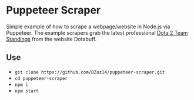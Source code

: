 # Puppeteer Scraper

Simple example of how to scrape a webpage/website in Node.js via Puppeteer. The example scrapers grab the latest professional [Dota 2 Team Standings](https://www.dotabuff.com/procircuit/team-standings) from the website Dotabuff.

## Use

- `git clone https://github.com/DZuz14/puppeteer-scraper.git`
- `cd puppeteer-scraper`
- `npm i`
- `npm start`
